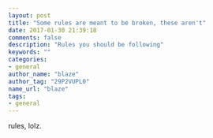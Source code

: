 ```yaml
---
layout: post
title: "Some rules are meant to be broken, these aren't"
date: 2017-01-30 21:39:18
comments: false
description: "Rules you should be following"
keywords: ""
categories:
- general
author_name: "blaze"
author_tag: "29P2VUPL0"
name_url: "blaze"
tags:
- general
---
```


rules, lolz.
